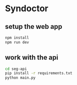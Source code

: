 # Syndoctor

## setup the web app

```bash
npm install
npm run dev
```

## work with the api
```bash
cd seg-api
pip install -r requirements.txt
python main.py
```